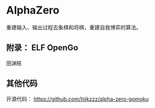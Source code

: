 

<!--
 * @version:
 * @Author:  StevenJokess（蔡舒起） https://github.com/StevenJokess
 * @Date: 2023-03-30 00:50:24
 * @LastEditors:  StevenJokess（蔡舒起） https://github.com/StevenJokess
 * @LastEditTime: 2023-05-13 22:58:00
 * @Description:
 * @Help me: 如有帮助，请赞助，失业3年了。![支付宝收款码](https://github.com/StevenJokess/d2rl/blob/master/img/%E6%94%B6.jpg)
 * @TODO::
 * @Reference:
-->
# AlphaZero

重建输入、输出过程去象棋和将棋，重建自我博弈的算法。



## 附录： ELF OpenGo

田渊栋

## 其他代码

开源代码：
https://github.com/hijkzzz/alpha-zero-gomoku



[1]: https://www.bilibili.com/video/BV147411i7tM/?spm_id_from=333.337.search-card.all.click
